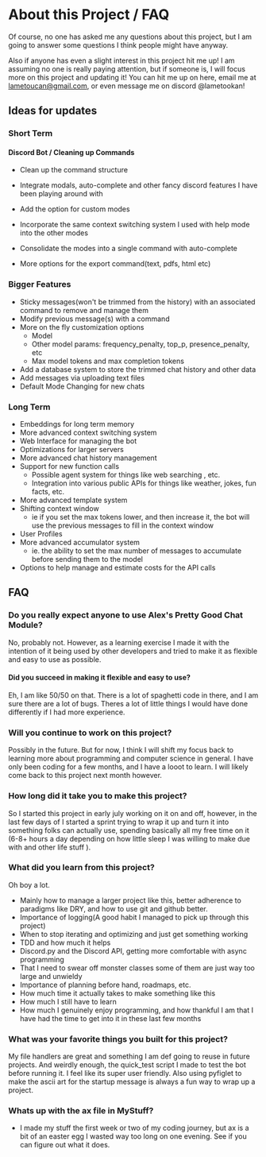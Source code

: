 # About this Project / FAQ



Of course, no one has asked me any questions about this project, but I am going to answer some questions I think people might have anyway.

Also if anyone has even a slight interest in this project hit me up! I am assuming no one is really paying attention, but if someone is, I will focus more on this project and updating it!
You can hit me up on here, email me at lametoucan@gmail.com, or even message me on discord @lametookan!

## Ideas for updates

### Short Term

#### Discord Bot / Cleaning up Commands

* Clean up the command structure

* Integrate modals, auto-complete and other fancy discord features I have been playing around with
* Add the option for custom modes
* Incorporate the same context switching system I used with help mode into the other modes
* Consolidate the modes into a single command with auto-complete
* More options for the export command(text, pdfs, html etc)

### Bigger Features

* Sticky messages(won't be trimmed from the history) with an associated command to remove and manage them
* Modify previous message(s) with a command
* More on the fly customization options
  * Model
  * Other model params: frequency_penalty, top_p, presence_penalty, etc
  * Max model tokens and max completion tokens
* Add a database system to store the trimmed chat history and other data
* Add messages via uploading text files
* Default Mode Changing for new chats

### Long Term

* Embeddings for long term memory
* More advanced context switching system
* Web Interface for managing the bot
* Optimizations for larger servers
* More advanced chat history management
* Support for new function calls
  * Possible agent system for things like web searching , etc.
  * Integration into various public APIs for things like weather, jokes, fun facts, etc.
* More advanced template system
* Shifting context window
  * ie if you set the max tokens lower, and then increase it, the bot will use the previous messages to fill in the context window
* User Profiles
* More advanced accumulator system
  * ie. the ability to set the max number of messages to accumulate before sending them to the model
* Options to help manage and estimate costs for the API calls

## FAQ

### Do you really expect anyone to use Alex's Pretty Good Chat Module?

No, probably not. However, as a learning exercise I made it with the intention of it being used by other developers and tried to make it as flexible and easy to use as possible.

#### Did you succeed in making it flexible and easy to use?

Eh, I am like 50/50 on that. There is a lot of spaghetti code in there, and I am sure there are a lot of bugs. Theres a lot of little things I would have done differently if I had more experience.

### Will you continue to work on this project?

Possibly in the future. But for now, I think I will shift my focus back to learning more about programming and computer science in general. I have only been coding for a few months, and I have a looot to learn. I will likely come back to this project next month however.

### How long did it take you to make this project?

So I started this project in early july working on it on and off, however, in the last few days of I started a sprint trying to wrap it up and turn it into something folks can actually use, spending basically all my free time on it (6-8+  hours a day depending on how little sleep I was willing to make due with and other life stuff ).

### What did you learn from this project?

Oh boy a lot.

* Mainly how to manage a larger project like this, better adherence to paradigms like DRY, and how to use git and github better.
* Importance of logging(A good habit I managed to pick up through this project)
* When to stop iterating and optimizing and just get something working
* TDD and how much it helps
* Discord.py and the Discord API, getting more comfortable with async programming
* That I need to swear off monster classes some of them are just way too large and unwieldy
* Importance of planning before hand, roadmaps, etc.
* How much time it actually takes to make something like this
* How much I still have to learn
* How much I genuinely enjoy programming, and how thankful I am that I have had the time to get into it  in these last few months

### What was your favorite things you built for this project?

My file handlers are great and something I am def going to reuse in future projects. And weirdly enough, the quick_test script I made to test the bot before running it. I feel like its super user friendly. Also using pyfiglet to make the ascii art for the startup message is always a fun way to wrap up a project.

### Whats up with the ax file in MyStuff?

* I made my stuff the first week or two of my coding journey, but ax is a bit of an easter egg I wasted way too long on one evening. See if you can figure out what it does.
